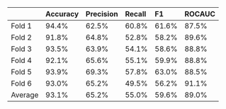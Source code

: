 |         | Accuracy   | Precision   | Recall   | F1    | ROCAUC   |
|:--------|:-----------|:------------|:---------|:------|:---------|
| Fold 1  | 94.4%      | 62.5%       | 60.8%    | 61.6% | 87.5%    |
| Fold 2  | 91.8%      | 64.8%       | 52.8%    | 58.2% | 89.6%    |
| Fold 3  | 93.5%      | 63.9%       | 54.1%    | 58.6% | 88.8%    |
| Fold 4  | 92.1%      | 65.6%       | 55.1%    | 59.9% | 88.8%    |
| Fold 5  | 93.9%      | 69.3%       | 57.8%    | 63.0% | 88.5%    |
| Fold 6  | 93.0%      | 65.2%       | 49.5%    | 56.2% | 91.1%    |
| Average | 93.1%      | 65.2%       | 55.0%    | 59.6% | 89.0%    |